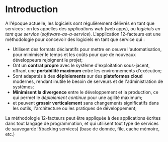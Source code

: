 Introduction
============

A l'époque actuelle, les logiciels sont régulièrement délivrés en tant que services : on les appelles des *applications web* (web apps), ou *logiciels en tant que service* (*software-as-a-service*). L'application 12-facteurs est une méthodologie pour concevoir des logiciels en tant que service qui :

* Utilisent des formats déclaratifs pour mettre en oeuvre l'automatisation, pour minimiser le temps et les coûts pour que de nouveaux développeurs rejoignent le projet;
* Ont un **contrat propre** avec le système d'exploitation sous-jacent, offrant une **portabilité maximum** entre les environnements d'exécution;
* Sont adapatés à des **déploiements** sur des **plateformes cloud** modernes, rendant inutile le besoin de serveurs et de l'administration de systèmes;
* **Minimisent la divergence** entre le développement et la production, ce qui permet le *déploiement continue* pour une agilité maximum;
* et peuvent **grossir verticalement** sans changements significatifs dans les outils, l'architecture ou les pratiques de développement;

La méthodologie 12-facteurs peut être appliquée à des applications écrites dans tout langage de programmation, et qui utilisent tout type de services de sauvegarde !!(backing services) (base de donnée, file, cache mémoire, etc.)
